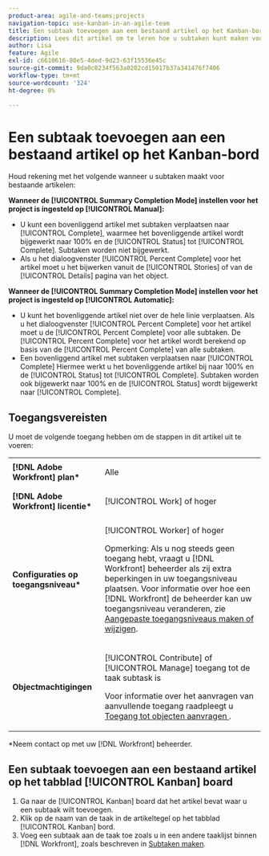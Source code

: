 ```yaml
---
product-area: agile-and-teams;projects
navigation-topic: use-kanban-in-an-agile-team
title: Een subtaak toevoegen aan een bestaand artikel op het Kanban-bord
description: Lees dit artikel om te leren hoe u subtaken kunt maken voor bestaande artikelen op de Kanban-board.
author: Lisa
feature: Agile
exl-id: c6610616-80e5-4ded-9d23-63f15536e45c
source-git-commit: 9da0c8234f563a0202cd15017b37a341476f7406
workflow-type: tm+mt
source-wordcount: '324'
ht-degree: 0%

---
```


# Een subtaak toevoegen aan een bestaand artikel op het Kanban-bord

Houd rekening met het volgende wanneer u subtaken maakt voor bestaande artikelen:

**Wanneer de [!UICONTROL Summary Completion Mode] instellen voor het project is ingesteld op [!UICONTROL Manual]:**

* U kunt een bovenliggend artikel met subtaken verplaatsen naar [!UICONTROL Complete], waarmee het bovenliggende artikel wordt bijgewerkt naar 100% en de [!UICONTROL Status] tot [!UICONTROL Complete]. Subtaken worden niet bijgewerkt.
* Als u het dialoogvenster [!UICONTROL Percent Complete] voor het artikel moet u het bijwerken vanuit de [!UICONTROL Stories] of van de [!UICONTROL Details] pagina van het object.

**Wanneer de [!UICONTROL Summary Completion Mode] instellen voor het project is ingesteld op [!UICONTROL Automatic]:**

* U kunt het bovenliggende artikel niet over de hele linie verplaatsen. Als u het dialoogvenster [!UICONTROL Percent Complete] voor het artikel moet u de [!UICONTROL Percent Complete] voor alle subtaken. De [!UICONTROL Percent Complete] voor het artikel wordt berekend op basis van de [!UICONTROL Percent Complete] van alle subtaken.
* Een bovenliggend artikel met subtaken verplaatsen naar [!UICONTROL Complete] Hiermee werkt u het bovenliggende artikel bij naar 100% en de [!UICONTROL Status] tot [!UICONTROL Complete]. Subtaken worden ook bijgewerkt naar 100% en de [!UICONTROL Status] wordt bijgewerkt naar [!UICONTROL Complete].

## Toegangsvereisten

U moet de volgende toegang hebben om de stappen in dit artikel uit te voeren:

<table style="table-layout:auto"> 
 <col> 
 <col> 
 <tbody> 
  <tr> 
   <td role="rowheader"><strong>[!DNL Adobe Workfront] plan*</strong></td> 
   <td> <p>Alle</p> </td> 
  </tr> 
  <tr> 
   <td role="rowheader"><strong>[!DNL Adobe Workfront] licentie*</strong></td> 
   <td> <p>[!UICONTROL Work] of hoger</p> </td> 
  </tr> 
  <tr> 
   <td role="rowheader"><strong>Configuraties op toegangsniveau*</strong></td> 
   <td> <p>[!UICONTROL Worker] of hoger</p> <p>Opmerking: Als u nog steeds geen toegang hebt, vraagt u [!DNL Workfront] beheerder als zij extra beperkingen in uw toegangsniveau plaatsen. Voor informatie over hoe een [!DNL Workfront] de beheerder kan uw toegangsniveau veranderen, zie <a href="../../administration-and-setup/add-users/configure-and-grant-access/create-modify-access-levels.md" class="MCXref xref">Aangepaste toegangsniveaus maken of wijzigen</a>.</p> </td> 
  </tr> 
  <tr> 
   <td role="rowheader"><strong>Objectmachtigingen</strong></td> 
   <td> <p>[!UICONTROL Contribute] of [!UICONTROL Manage] toegang tot de taak subtask is</p> <p>Voor informatie over het aanvragen van aanvullende toegang raadpleegt u <a href="../../workfront-basics/grant-and-request-access-to-objects/request-access.md" class="MCXref xref">Toegang tot objecten aanvragen </a>.</p> </td> 
  </tr> 
 </tbody> 
</table>

&#42;Neem contact op met uw [!DNL Workfront] beheerder.

## Een subtaak toevoegen aan een bestaand artikel op het tabblad [!UICONTROL Kanban] board

1. Ga naar de [!UICONTROL Kanban] board dat het artikel bevat waar u een subtaak wilt toevoegen.
1. Klik op de naam van de taak in de artikeltegel op het tabblad [!UICONTROL Kanban] bord.
1. Voeg een subtaak aan de taak toe zoals u in een andere taaklijst binnen [!DNL Workfront], zoals beschreven in [Subtaken maken](../../manage-work/tasks/create-tasks/create-subtasks.md).
